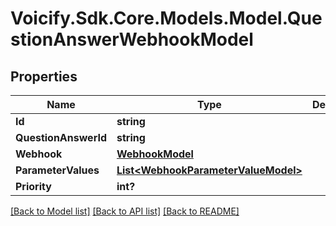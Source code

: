 # Voicify.Sdk.Core.Models.Model.QuestionAnswerWebhookModel
## Properties

Name | Type | Description | Notes
------------ | ------------- | ------------- | -------------
**Id** | **string** |  | [optional] 
**QuestionAnswerId** | **string** |  | [optional] 
**Webhook** | [**WebhookModel**](WebhookModel.md) |  | [optional] 
**ParameterValues** | [**List&lt;WebhookParameterValueModel&gt;**](WebhookParameterValueModel.md) |  | [optional] 
**Priority** | **int?** |  | [optional] 

[[Back to Model list]](../README.md#documentation-for-models) [[Back to API list]](../README.md#documentation-for-api-endpoints) [[Back to README]](../README.md)

